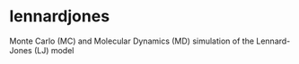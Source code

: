 # lennardjones
Monte Carlo (MC) and Molecular Dynamics (MD) simulation of the Lennard-Jones (LJ) model
